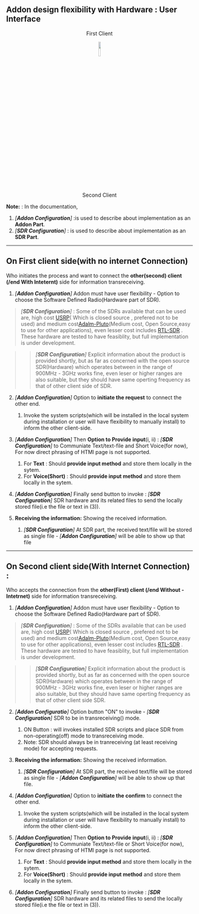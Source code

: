 ## Addon design flexibility with Hardware : User Interface 



<p align ="center">First Client</p>
<p align="center">
<img src="https://github.com/gorlapraveen/firefox_b2b_comm_radio_addon/blob/master/icon/noun_double%20arrow_236718_1.png" text="Logo" width="10%" />
</p>
<p align ="center">Second Client</p>



**Note:** :   In the documentation,

1. _*[**Addon Configuration**]*_ :is used to describe about  implementation as an **Addon Part**.
2. _*[**SDR Configuration**]*_ : is used to describe about  implementation as an **SDR Part**.

------------------------------------------------------------------------------------------------------------------------------

## On First client side(with no internet Connection)

Who initiates the process and want to connect the **other(second) client (/end With Inteternt)** side for information transreceiving.

1. _*[**Addon Configuration**]*_  Addon must have user flexibility - Option to choose the Software Defined Radio(Hardware part of SDR).

>_*[**SDR Configuration**]*_ : Some of the SDRs available that can be used are, high cost [USRP](https://www.ettus.com/usrp-product-selector)( Which is  closed source , prefered not to be used) and medium cost[Adalm-Pluto](https://www.analog.com/en/design-center/evaluation-hardware-and-software/evaluation-boards-kits/adalm-pluto.html)(Medium cost, Open Source,easy to use for other applications), even lesser cost includes [RTL-SDR](https://www.rtl-sdr.com) . These hardware are tested to have feasiblity, but full implementation is under development.

>> _*[**SDR Configuration**]*_  Explicit information about the product is provided shortly, but as far as concerned with the open source SDR(Hardware) which operates between in the range of 900MHz - 3GHz works fine, even leser or higher ranges are also suitable, but they should have same operting frequency as that of other client side of SDR.

2. _*[**Addon Configuration**]*_  Option to **initiate the request** to connect the other end.

    1. Invoke the system scripts(which will be installed in the local system during installation or user will have flexibility to manually install) to inform the other client-side.
    
3. _*[**Addon Configuration**]*_  Then **Option to Provide input**(i, ii) : _*[**SDR Configuration**]*_ to Communiate Text/text-file and Short Voice(for now), For now direct phrasing of HTMl page is not supported.
    1. For **Text** : Should **provide input method** and store them locally in the sytem.
    2. For **Voice(Short)** : Should **provide input method** and store them locally in the sytem.
    
 4. _*[**Addon Configuration**]*_ Finally send button  to invoke : _*[**SDR Configuration**]*_ SDR hardware and its related files to send the locally stored file(i.e the file or text in (3)). 
 
 5.  **Receiving the information:** Showing the received information.
 
     1. _*[**SDR Configuration**]*_ At SDR part, the received text/file will be stored as single file - _*[**Addon Configuration**]*_ will be able to show up that file
    
    
 ----------------------------------------------------------------------------------------------------------------------------------
 
 
 
 ## On Second client side(With Internet Connection) : 
 
 Who accepts the connection from the **other(First) client (/end Without -Intetrnet)** side for information transreceiving.

1. _*[**Addon Configuration**]*_  Addon must have user flexibility - Option to choose the Software Defined Radio(Hardware part of SDR).

>_*[**SDR Configuration**]*_ : Some of the SDRs available that can be used are, high cost [USRP](https://www.ettus.com/usrp-product-selector)( Which is  closed source , prefered not to be used) and medium cost[Adalm-Pluto](https://www.analog.com/en/design-center/evaluation-hardware-and-software/evaluation-boards-kits/adalm-pluto.html)(Medium cost, Open Source,easy to use for other applications), even lesser cost includes [RTL-SDR](https://www.rtl-sdr.com) . These hardware are tested to have feasiblity, but full implementation is under development.

>> _*[**SDR Configuration**]*_  Explicit information about the product is provided shortly, but as far as concerned with the open source SDR(Hardware) which operates between in the range of 900MHz - 3GHz works fine, even leser or higher ranges are also suitable, but they should have same operting frequency as that of other client side SDR.


2. _*[**Addon Configuratio**]*_  Option button "ON" to invoke - _*[**SDR Configuration**]*_ SDR to be in transreceiving() mode.
      1. ON Button : will invokes installed SDR scripts and place SDR from non-operating(off) mode to transreceiving mode.
      2. Note: SDR should always be in tranreceiving (at least receiving mode) for accepting requests.
3.  **Receiving the information:** Showing the received information.
 
     1. _*[**SDR Configuration**]*_ At SDR part, the received text/file will be stored as single file - _*[**Addon Configuration**]*_ will be able to show up that file.
     
4. _*[**Addon Configuration**]*_  Option to **initiate the confirm** to connect the other end.

    1. Invoke the system scripts(which will be installed in the local system during installation or user will have flexibility to manually install) to inform the other client-side.
    

    
5. _*[**Addon Configuration**]*_  Then **Option to Provide input**(i, ii) : _*[**SDR Configuration**]*_ to Communiate Text/text-file or Short Voice(for now), For now direct phrasing of HTMl page is not supported.
    1. For **Text** : Should **provide input method** and store them locally in the sytem.
    2. For **Voice(Short)** : Should **provide input method** and store them locally in the sytem.
    
 6. _*[**Addon Configuration**]*_ Finally send button  to invoke : _*[**SDR Configuration**]*_ SDR hardware and its related files to send the locally stored file(i.e the file or text in (3)). 
 

    
    
 
